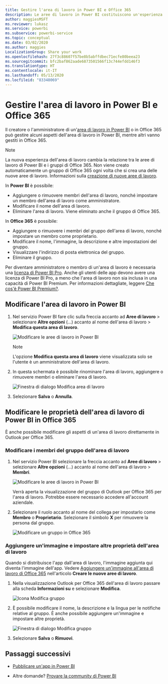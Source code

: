 ```yaml
---
title: Gestire l'area di lavoro in Power BI e Office 365
description: Le aree di lavoro in Power BI costituiscono un'esperienza di collaborazione basata sui gruppi di Office 365. È possibile gestire le aree di lavoro sia in Power BI che in Office 365.
author: maggiesMSFT
ms.reviewer: lukasz
ms.service: powerbi
ms.subservice: powerbi-service
ms.topic: conceptual
ms.date: 03/02/2020
ms.author: maggies
LocalizationGroup: Share your work
ms.openlocfilehash: 27f3c88607f57be8b5abffdbec71ecfe80beea23
ms.sourcegitcommit: bfc2baf862aade6873501566f13c744efdd146f3
ms.translationtype: HT
ms.contentlocale: it-IT
ms.lasthandoff: 05/13/2020
ms.locfileid: "83348069"
---
```

# <a name="manage-your-workspace-in-power-bi-and-office-365"></a>Gestire l'area di lavoro in Power BI e Office 365

Il creatore o l'amministratore di un'[area di lavoro in Power BI](service-create-distribute-apps.md) o in Office 365 può gestire alcuni aspetti dell'area di lavoro in Power BI, mentre altri vanno gestiti in Office 365.

> [!NOTE]
> La nuova esperienza dell'area di lavoro cambia la relazione tra le aree di lavoro di Power BI e i gruppi di Office 365. Non viene creato automaticamente un gruppo di Office 365 ogni volta che si crea una delle nuove aree di lavoro. Informazioni sulla [creazione di nuove aree di lavoro](service-create-the-new-workspaces.md).

In **Power BI** è possibile:

* Aggiungere o rimuovere membri dell'area di lavoro, nonché impostare un membro dell'area di lavoro come amministratore.
* Modificare il nome dell'area di lavoro.
* Eliminare l'area di lavoro. Viene eliminato anche il gruppo di Office 365.

In **Office 365** è possibile:

* Aggiungere o rimuovere i membri del gruppo dell'area di lavoro, nonché impostare un membro come proprietario.
* Modificare il nome, l'immagine, la descrizione e altre impostazioni del gruppo.
* Visualizzare l'indirizzo di posta elettronica del gruppo.
* Eliminare il gruppo.

Per diventare amministratore o membro di un'area di lavoro è necessaria una [licenza di Power BI Pro](../fundamentals/service-features-license-type.md). Anche gli utenti delle app devono avere una licenza di Power BI Pro, a meno che l'area di lavoro non sia inclusa in una capacità di Power BI Premium. Per informazioni dettagliate, leggere [Che cos'è Power BI Premium?](../admin/service-premium-what-is.md).

## <a name="edit-your-workspace-in-power-bi"></a>Modificare l'area di lavoro in Power BI

1. Nel servizio Power BI fare clic sulla freccia accanto ad **Aree di lavoro** > selezionare **Altre opzioni** (...) accanto al nome dell'area di lavoro > **Modifica questa area di lavoro**.

   ![Modificare le aree di lavoro in Power BI](media/service-manage-app-workspace-in-power-bi-and-office-365/power-bi-app-ellipsis.png)

   > [!NOTE]
   > L'opzione **Modifica questa area di lavoro** viene visualizzata solo se l'utente è un amministratore dell'area di lavoro.

1. In questa schermata è possibile rinominare l'area di lavoro, aggiungere o rimuovere membri o eliminare l'area di lavoro.

   ![Finestra di dialogo Modifica area di lavoro](media/service-manage-app-workspace-in-power-bi-and-office-365/power-bi-app-edit-workspace.png)

1. Selezionare **Salva** o **Annulla**.

## <a name="edit-power-bi-workspace-properties-in-office-365"></a>Modificare le proprietà dell'area di lavoro di Power BI in Office 365

È anche possibile modificare gli aspetti di un'area di lavoro direttamente in Outlook per Office 365.

### <a name="edit-the-members-of-the-workspace-group"></a>Modificare i membri del gruppo dell'area di lavoro

1. Nel servizio Power BI selezionare la freccia accanto ad **Aree di lavoro** > selezionare **Altre opzioni** (...) accanto al nome dell'area di lavoro > **Membri**.

   ![Modificare le aree di lavoro in Power BI](media/service-manage-app-workspace-in-power-bi-and-office-365/power-bi-app-ellipsis-members.png)

   Verrà aperta la visualizzazione del gruppo di Outlook per Office 365 per l'area di lavoro. Potrebbe essere necessario accedere all'account aziendale.

1. Selezionare il ruolo accanto al nome del collega per impostarlo come **Membro** o **Proprietario**. Selezionare il simbolo **X** per rimuovere la persona dal gruppo.

   ![Modificare un gruppo in Office 365](media/service-manage-app-workspace-in-power-bi-and-office-365/pbi_managegroupo365.png)

### <a name="add-an-image-and-set-other-workspace-properties"></a>Aggiungere un'immagine e impostare altre proprietà dell'area di lavoro

Quando si distribuisce l'app dall'area di lavoro, l'immagine aggiunta qui diventa l'immagine dell'app. Vedere [Aggiungere un'immagine all'area di lavoro di Office 365](service-create-workspaces.md#add-an-image-to-your-office-365-workspace-optional) nell'articolo **Creare le nuove aree di lavoro**.

1. Nella visualizzazione Outlook per Office 365 dell'area di lavoro passare alla scheda **Informazioni su** e selezionare **Modifica**.

    ![Icona Modifica gruppo](media/service-manage-app-workspace-in-power-bi-and-office-365/pbi_editgroupo365.png)
1. È possibile modificare il nome, la descrizione e la lingua per le notifiche relative al gruppo. È anche possibile aggiungere un'immagine e impostare altre proprietà.

   ![Finestra di dialogo Modifica gruppo](media/service-manage-app-workspace-in-power-bi-and-office-365/pbi_editgrpo365dialog.png)

1. Selezionare **Salva** o **Rimuovi**.

## <a name="next-steps"></a>Passaggi successivi

* [Pubblicare un'app in Power BI](service-create-distribute-apps.md)

* Altre domande? [Provare la community di Power BI](https://community.powerbi.com/)

